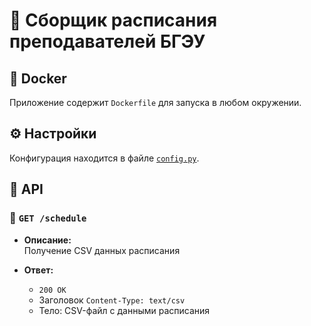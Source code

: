 # 📅 Сборщик расписания преподавателей БГЭУ

## 🐳 Docker

Приложение содержит `Dockerfile` для запуска в любом окружении.

## ⚙️ Настройки

Конфигурация находится в файле [`config.py`](./config.py).

## 📡 API

### 🔗 `GET /schedule`

- **Описание:**  
  Получение CSV данных расписания

- **Ответ:**
  - `200 OK`
  - Заголовок `Content-Type: text/csv`
  - Тело: CSV-файл с данными расписания